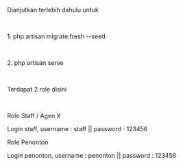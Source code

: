 <p>Dianjutkan terlebih dahulu untuk</p>
</br>
<p>1. php artisan migrate:fresh --seed</p>
</br>
<p>2. php artisan serve</p>
</br>
<p>Terdapat 2 role disini</p>
</br>
<p>Role Staff / Agen X</p>
<a>Login staff, username : staff || password : 123456</a>
</br>
<p>Role Penonton</p>
<a>Login penonton, username : penonton || password : 123456</a>

